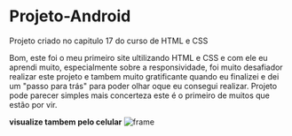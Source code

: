 # Projeto-Android
Projeto criado no capitulo 17 do curso de HTML e CSS


 Bom, este foi o meu primeiro site ultilizando HTML e CSS e com ele eu aprendi muito, especialmente sobre a responsividade, foi muito desafiador realizar este projeto
 e tambem muito gratificante quando eu finalizei e dei um "passo para trás" para poder olhar oque eu consegui realizar. Projeto pode parecer simples mais concerteza
 este é o primeiro de muitos que estão por vir.
 
 <strong>visualize tambem pelo celular</strong> 
![frame](https://user-images.githubusercontent.com/128409445/227317881-ea333e50-6eec-4d81-b0e8-9a687637c580.png)
